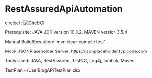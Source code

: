# RestAssuredApiAutomation
circleci : [![CircleCI](https://circleci.com/gh/suriyakumarmck/RestAssuredApiAutomation.svg?style=svg)](https://app.circleci.com/pipelines/github/suriyakumarmck)

Prerequisite:
JAVA JDK version 10.0.2,
MAVEN version 3.5.4

Manual Build/Execution:
'mvn clean compile test'

Mock JSONPlaceholder Server: https://jsonplaceholder.typicode.com

Tools Used:
JAVA,
RestAssured,
TestNG,
Log4j,
lombok,
Maven

TestPlan ~/UserBlogAPiTestPlan.xlsx


